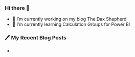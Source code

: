 ### Hi there 👋

- 🔭 I’m currently working on my blog The Dax Shepherd
- 🌱 I’m currently learning Calculation Groups for Power BI

### 🖊 My Recent Blog Posts
<!--START_SECTION:feed-->
* 

<!--END_SECTION:feed-->

<!--
- 👯 I’m looking to collaborate on ...
- 🤔 I’m looking for help with ...
- 💬 Ask me about ...
- 📫 How to reach me: ...
- 😄 Pronouns: ...
- ⚡ Fun fact: ...

-->

